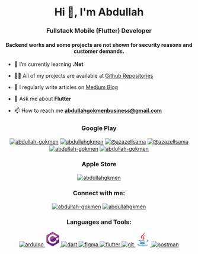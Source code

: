 <h1 align="center">Hi 👋, I'm Abdullah</h1>
<h3 align="center">Fullstack Mobile (Flutter) Developer</h3>
<h4 align="center">Backend works and some projects are not shown for security reasons and customer demands.</h4>

- 🌱 I’m currently learning **.Net**

- 👨‍💻 All of my projects are available at [Github Repositories](https://github.com/AzazelSensei?tab=repositories)

- 📝 I regularly write articles on [Medium Blog]()

- 💬 Ask me about **Flutter**

- 📫 How to reach me **abdullahgokmenbusiness@gmail.com**

<h3 align="center">Google Play</h3>
<p align="center">
<a href="https://play.google.com/store/apps/details?id=com.pv.solar.solution" target="blank"><img align="center" src="https://play-lh.googleusercontent.com/I-fANXXgwuU70hH7uG8uchFe62WeBnnzNCuCPgk4Rhj7fYZMCSgWRy8sBDCsMAgIJ4A=s256" alt="abdullah-gokmen" height="40" width="40" /></a>
<a href="https://play.google.com/store/apps/details?id=com.ethereal.ttercume.app" target="blank"><img align="center" src="https://play-lh.googleusercontent.com/WRcIbu_mRQY3s8I8sL5uc-y2ap7v6zZCtc1zvt0GmGSTeUYgfB_5EfMcAKtfTPLzvWhY=s256" alt="abdullahgkmen" height="40" width="40" /></a>
<a href="https://play.google.com/store/apps/details?id=io.crossp.qrscanner" target="blank"><img align="center" src="https://play-lh.googleusercontent.com/slJDvH8pA9sSxrZX53PWNQXE9Se3E8Re0aon8np37LsF8vdksD5qKhcu3P1an0IefQ=s256" alt="@azazellsama" height="40" width="40" /></a>
<a href="https://play.google.com/store/apps/details?id=com.crosspsoftware.privatenotes" target="blank"><img align="center" src="https://play-lh.googleusercontent.com/vSLRP8ybm7eRckaiF9_sImG5W82u7KQ2WdfkkQ9759krvB4PGXx814aJrnWRmbeYOyY=s256" alt="@azazellsama" height="40" width="40" /></a>
<a href="https://play.google.com/store/apps/details?id=com.crossp.gastroblue" target="blank"><img align="center" src="https://lh3.googleusercontent.com/f8VLarp22jG--HB9FDy6OvCoMe5vWfC2c8CIR_w5can9VT4x4mF2Bgsz2DG0OEn4vTs" alt="abdullah-gokmen" height="40" width="40" /></a>
<a href="https://play.google.com/store/apps/details?id=io.wadaa" target="blank"><img align="center" src="https://play-lh.googleusercontent.com/wIKNelbhi2jHKpekiLvtchxvzLKgELA0TTLZgOcftro3oeissHZMdj3IxzpSqaYHK-0=w240-h480-rw" alt="abdullah-gokmen" height="40" width="40" /></a>
</p>

<h3 align="center">Apple Store</h3>
<p align="center">
<a href="https://apps.apple.com/us/app/ttercüme/id6446292090" target="blank"><img align="center" src="https://play-lh.googleusercontent.com/WRcIbu_mRQY3s8I8sL5uc-y2ap7v6zZCtc1zvt0GmGSTeUYgfB_5EfMcAKtfTPLzvWhY=s256" alt="abdullahgkmen" height="40" width="40" /></a>
</p>


<h3 align="center">Connect with me:</h3>
<p align="center">
<a href="https://linkedin.com/in/abdullah-gokmen" target="blank"><img align="center" src="https://raw.githubusercontent.com/rahuldkjain/github-profile-readme-generator/master/src/images/icons/Social/linked-in-alt.svg" alt="abdullah-gokmen" height="30" width="40" /></a>
<a href="https://instagram.com/abdullahgkmen" target="blank"><img align="center" src="https://raw.githubusercontent.com/rahuldkjain/github-profile-readme-generator/master/src/images/icons/Social/instagram.svg" alt="abdullahgkmen" height="30" width="40" /></a>
</p>

<h3 align="center">Languages and Tools:</h3>
<p align="center"> <a href="https://www.arduino.cc/" target="_blank" rel="noreferrer"> <img src="https://cdn.worldvectorlogo.com/logos/arduino-1.svg" alt="arduino" width="40" height="40"/> </a> <a href="https://www.w3schools.com/cs/" target="_blank" rel="noreferrer"> <img src="https://raw.githubusercontent.com/devicons/devicon/master/icons/csharp/csharp-original.svg" alt="csharp" width="40" height="40"/> </a> <a href="https://dart.dev" target="_blank" rel="noreferrer"> <img src="https://www.vectorlogo.zone/logos/dartlang/dartlang-icon.svg" alt="dart" width="40" height="40"/> </a> <a href="https://www.figma.com/" target="_blank" rel="noreferrer"> <img src="https://www.vectorlogo.zone/logos/figma/figma-icon.svg" alt="figma" width="40" height="40"/> </a> <a href="https://flutter.dev" target="_blank" rel="noreferrer"> <img src="https://www.vectorlogo.zone/logos/flutterio/flutterio-icon.svg" alt="flutter" width="40" height="40"/> </a> <a href="https://git-scm.com/" target="_blank" rel="noreferrer"> <img src="https://www.vectorlogo.zone/logos/git-scm/git-scm-icon.svg" alt="git" width="40" height="40"/> </a> <a href="https://www.java.com" target="_blank" rel="noreferrer"> <img src="https://raw.githubusercontent.com/devicons/devicon/master/icons/java/java-original.svg" alt="java" width="40" height="40"/> </a> <a href="https://postman.com" target="_blank" rel="noreferrer"> <img src="https://www.vectorlogo.zone/logos/getpostman/getpostman-icon.svg" alt="postman" width="40" height="40"/> </a> <a href="https://spring.io/" target="_blank" rel="noreferrer"></a> </p>
